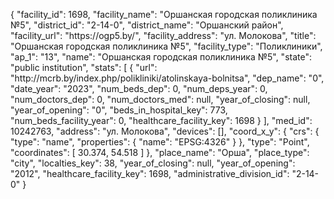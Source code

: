{
    "facility_id": 1698,
    "facility_name": "Оршанская городская поликлиника №5",
    "district_id": "2-14-0",
    "district_name": "Оршанский район",
    "facility_url": "https:\/\/ogp5.by\/",
    "facility_address": "ул. Молокова",
    "title": "Оршанская городская поликлиника №5",
    "facility_type": "Поликлиники",
    "ap_1": "13",
    "name": "Оршанская городская поликлиника №5",
    "state": "public institution",
    "stats": [
        {
            "url": "http:\/\/mcrb.by\/index.php\/polikliniki\/atolinskaya-bolnitsa",
            "dep_name": "0",
            "date_year": "2023",
            "num_beds_dep": 0,
            "num_deps_year": 0,
            "num_doctors_dep": 0,
            "num_doctors_med": null,
            "year_of_closing": null,
            "year_of_opening": "0",
            "beds_in_hospital_key": 773,
            "num_beds_facility_year": 0,
            "healthcare_facility_key": 1698
        }
    ],
    "med_id": 10242763,
    "address": "ул. Молокова",
    "devices": [],
    "coord_x_y": {
        "crs": {
            "type": "name",
            "properties": {
                "name": "EPSG:4326"
            }
        },
        "type": "Point",
        "coordinates": [
            30.374,
            54.518
        ]
    },
    "place_name": "Орша",
    "place_type": "city",
    "localties_key": 38,
    "year_of_closing": null,
    "year_of_opening": "2012",
    "healthcare_facility_key": 1698,
    "administrative_division_id": "2-14-0"
}